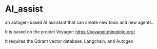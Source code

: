 # AI_assist
 an autogen-based AI assistant that can create new tools and new agents. 
 
 It is based on the project Voyager: https://voyager.minedojo.org/

It requires the Qdrant vector database, Langchain, and Autogen.
